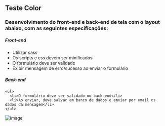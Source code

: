 <h2> Teste Color </h2>

<h3> Desenvolvimento do front-end e back-end de tela com o layout abaixo, com as seguintes especificações:</h3>

<h5>Front-end</h5>

  <ul>
    <li>Utilizar sass</li>
    <li>Os scripts e css devem ser minificados</li>
    <li>O formulário deve ser validado</li>
    <li>Exibir mensagem de erro/sucesso ao enviar o formulário</li>
  </ul>

<h5>Back-end</h5>

    <ul>
      <li>O formulário deve ser validado no back-end</li>
      <li>Ao enviar, deve salvar em banco de dados e enviar por email os dados da mensagem</li>
    </ul>

  
  
 ![image](https://user-images.githubusercontent.com/97896037/180696409-5748f6cf-5fa1-4e49-b093-bc111100a39e.png) 
